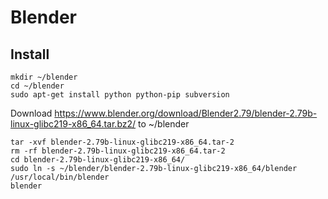 # Blender

## Install

    mkdir ~/blender
    cd ~/blender
    sudo apt-get install python python-pip subversion
    
Download https://www.blender.org/download/Blender2.79/blender-2.79b-linux-glibc219-x86_64.tar.bz2/ to ~/blender

    tar -xvf blender-2.79b-linux-glibc219-x86_64.tar-2
    rm -rf blender-2.79b-linux-glibc219-x86_64.tar-2
    cd blender-2.79b-linux-glibc219-x86_64/
    sudo ln -s ~/blender/blender-2.79b-linux-glibc219-x86_64/blender /usr/local/bin/blender
    blender

